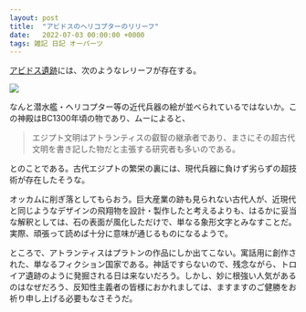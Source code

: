 ```yaml
---
layout: post
title:  "アビドスのヘリコプターのリリーフ"
date:   2022-07-03 00:00:00 +0000
tags: 雑記 日記 オーパーツ
---
```


[アビドス遺跡](https://ja.wikipedia.org/wiki/%E3%82%A2%E3%83%93%E3%83%89%E3%82%B9)には、次のようなレリーフが存在する。

![](https://imgc.eximg.jp/i=https%253A%252F%252Fs.eximg.jp%252Fexnews%252Ffeed%252FTocana%252FTocana_201603_post_9293_1.JPG,zoom=680x390,quality=100,type=jpg)

なんと潜水艦・ヘリコプター等の近代兵器の絵が並べられているではないか。この神殿はBC1300年頃の物であり、ムーによると、

> エジプト文明はアトランティスの叡智の継承者であり、まさにその超古代文明を書き記した物だと主張する研究者も多いのである。

とのことである。古代エジプトの繁栄の裏には、現代兵器に負けず劣らずの超技術が存在したそうな。

オッカムに削ぎ落としてもらおう。巨大産業の跡も見られない古代人が、近現代と同じようなデザインの飛翔物を設計・製作したと考えるよりも、はるかに妥当な解釈としては、石の表面が風化しただけで、単なる象形文字とみなすことだ。実際、頑張って読めば十分に意味が通じるものになるようで。

ところで、アトランティスはプラトンの作品にしか出てこない。寓話用に創作された、単なるフィクション国家である。神話ですらないので、残念ながら、トロイア遺跡のように発掘される日は来ないだろう。しかし、妙に根強い人気があるのはなぜだろう、反知性主義者の皆様におかれましては、ますますのご健勝をお祈り申し上げる必要もなさそうだ。